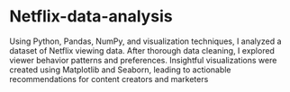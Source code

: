 # Netflix-data-analysis
Using Python, Pandas, NumPy, and visualization techniques, I  analyzed a dataset of Netflix viewing data. After thorough data cleaning, I explored  viewer behavior patterns and preferences. Insightful visualizations were created using  Matplotlib and Seaborn, leading to actionable recommendations for content creators  and marketers
